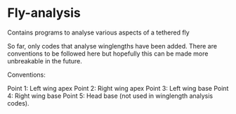 # Fly-analysis
Contains programs to analyse various aspects of a tethered fly

So far, only codes that analyse winglengths have been added. There are conventions to be followed here but hopefully this can be made more
unbreakable in the future.

Conventions:

Point 1: Left wing apex
Point 2: Right wing apex
Point 3: Left wing base
Point 4: Right wing base
Point 5: Head base (not used in winglength analysis codes).
